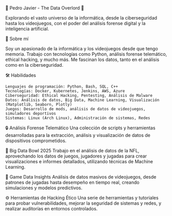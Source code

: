 🌟 Pedro Javier - The Data Overlord 🌟

Explorando el vasto universo de la informática, desde la ciberseguridad hasta los videojuegos, con el poder del análisis forense digital y la inteligencia artificial.

👑 Sobre mí

Soy un apasionado de la informática y los videojuegos desde que tengo memoria. Trabajo con tecnologías como Python, análisis forense telemático, ethical hacking, y mucho más. Me fascinan los datos, tanto en el análisis como en la ciberseguridad.

🛠️ Habilidades

    Lenguajes de programación: Python, Bash, SQL, C++
    Tecnologías: Docker, Kubernetes, Jenkins, AWS, Azure
    Ciberseguridad: Ethical Hacking, Pentesting, Análisis de Malware
    Datos: Análisis de datos, Big Data, Machine Learning, Visualización (Matplotlib, Seaborn, Plotly)
    Juegos: Desarrollo de mods, análisis de datos de videojuegos, simuladores deportivos
    Sistemas: Linux (Arch Linux), Administración de sistemas, Redes

🔒 Análisis Forense Telemático
Una colección de scripts y herramientas desarrolladas para la extracción, análisis y visualización de datos de dispositivos comprometidos.

🏈 Big Data Bowl 2025
Trabajo en el análisis de datos de la NFL, aprovechando los datos de juegos, jugadores y jugadas para crear visualizaciones e informes detallados, utilizando técnicas de Machine Learning.

👾 Game Data Insights
Análisis de datos masivos de videojuegos, desde patrones de jugadas hasta desempeño en tiempo real, creando simulaciones y modelos predictivos.

⚙️ Herramientas de Hacking Ético
Una serie de herramientas y tutoriales para probar vulnerabilidades, mejorar la seguridad de sistemas y redes, y realizar auditorías en entornos controlados.
